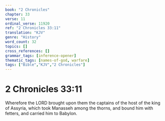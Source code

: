 ```yaml
---
book: "2 Chronicles"
chapter: 33
verse: 11
ordinal_verse: 11920
ref: "2 Chronicles 33:11"
translation: "KJV"
genre: "History"
word_count: 32
topics: []
cross_references: []
grammar_tags: [inference-opener]
thematic_tags: [names-of-god, warfare]
tags: ["Bible","KJV","2 Chronicles"]
---
```


# 2 Chronicles 33:11

Wherefore the LORD brought upon them the captains of the host of the king of Assyria, which took Manasseh among the thorns, and bound him with fetters, and carried him to Babylon.
